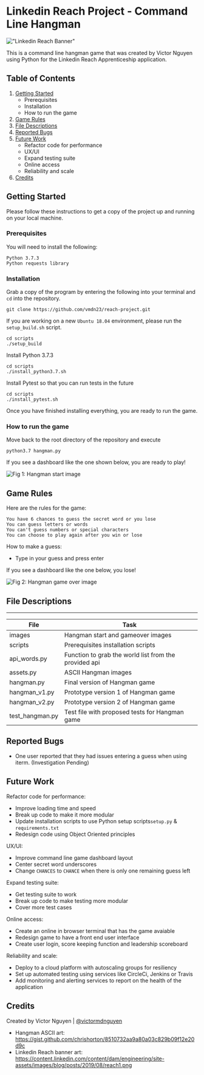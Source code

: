 # Linkedin Reach Project - Command Line Hangman


!["Linkedin Reach Banner"](https://content.linkedin.com/content/dam/engineering/site-assets/images/blog/posts/2019/08/reach1.png)

This is a command line hangman game that was created by Victor Nguyen using Python for the Linkedin Reach Apprenticeship application.


## Table of Contents


1. [Getting Started](README.md#getting-started)
    * Prerequisites
    * Installation
    * How to run the game
2. [Game Rules](README.md#game-rules)
3. [File Descriptions](README.md#file-descriptions)
4. [Reported Bugs](README.md#reported-bugs)
5. [Future Work](README.md#future-work)
    * Refactor code for performance
    * UX/UI
    * Expand testing suite
    * Online access
    * Reliability and scale
6. [Credits](README.md#credits)


## Getting Started
Please follow these instructions to get a copy of the project up and running on your local machine.


### Prerequisites
You will need to install the following:
```
Python 3.7.3
Python requests library 
```


### Installation
Grab a copy of the program by entering the following into your terminal and `cd` into the repository.
```
git clone https://github.com/vmdn23/reach-project.git
```

If you are working on a new `Ubuntu 18.04` environment, please run the `setup_build.sh` script.
```
cd scripts
./setup_build
```

Install Python 3.7.3
```
cd scripts
./install_python3.7.sh
```

Install Pytest so that you can run tests in the future
```
cd scripts
./install_pytest.sh
```

Once you have finished installing everything, you are ready to run the game.


### How to run the game
Move back to the root directory of the repository and execute
```
python3.7 hangman.py
```

If you see a dashboard like the one shown below, you are ready to play!

![Fig 1: Hangman start image](/images/hangman_start.png)


## Game Rules
Here are the rules for the game:
```
You have 6 chances to guess the secret word or you lose
You can guess letters or words 
You can't guess numbers or special characters
You can choose to play again after you win or lose
```

How to make a guess:
* Type in your guess and press enter

If you see a dashboard like the one below, you lose!

![Fig 2: Hangman game over image](/images/hangman_gameover.png)


## File Descriptions
---
File|Task
---|---
images | Hangman start and gameover images
scripts | Prerequisites installation scripts
api_words.py | Function to grab the world list from the provided api
assets.py | ASCII Hangman images
hangman.py | Final version of Hangman game
hangman_v1.py | Prototype version 1 of Hangman game
hangman_v2.py | Prototype version 2 of Hangman game
test_hangman.py | Test file with proposed tests for Hangman game


## Reported Bugs
* One user reported that they had issues entering a guess when using iterm. (Investigation Pending)


## Future Work
Refactor code for performance:
* Improve loading time and speed
* Break up code to make it more modular
* Update installation scripts to use Python setup scripts`setup.py` & `requirements.txt`
* Redesign code using Object Oriented principles

UX/UI:
* Improve command line game dashboard layout
* Center secret word underscores 
* Change `CHANCES` to `CHANCE` when there is only one remaining guess left

Expand testing suite:
* Get testing suite to work
* Break up code to make testing more modular
* Cover more test cases

Online access:
* Create an online in browser terminal that has the game avaiable
* Redesign game to have a front end user interface
* Create user login, score keeping function and leadership scoreboard

Reliability and scale:
* Deploy to a cloud platform with autoscaling groups for resiliency 
* Set up automated testing using services like CircleCi, Jenkins or Travis
* Add monitoring and alerting services to report on the health of the application


## Credits
Created by Victor Nguyen | [@victormdnguyen](https://twitter.com/victormdnguyen)

* Hangman ASCII art: https://gist.github.com/chrishorton/8510732aa9a80a03c829b09f12e20d9c
* Linkedin Reach banner art: https://content.linkedin.com/content/dam/engineering/site-assets/images/blog/posts/2019/08/reach1.png

